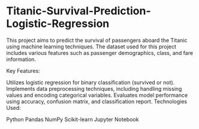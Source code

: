 # Titanic-Survival-Prediction-Logistic-Regression
This project aims to predict the survival of passengers aboard the Titanic using machine learning techniques. The dataset used for this project includes various features such as passenger demographics, class, and fare information.

Key Features:

Utilizes logistic regression for binary classification (survived or not).
Implements data preprocessing techniques, including handling missing values and encoding categorical variables.
Evaluates model performance using accuracy, confusion matrix, and classification report.
Technologies Used:

Python
Pandas
NumPy
Scikit-learn
Jupyter Notebook
